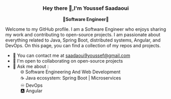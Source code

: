 <!--### Hi there 👋


**YSaadaoui/YSaadaoui** is a ✨ _special_ ✨ repository because its `README.md` (this file) appears on your GitHub profile.

Here are some ideas to get you started:

- 🔭 I’m currently working on ...
- 🌱 I’m currently learning ...
- 👯 I’m looking to collaborate on ...
- 🤔 I’m looking for help with ...
- 💬 Ask me about ...
- 📫 How to reach me: ...
- 😄 Pronouns: ...
- ⚡ Fun fact: ...
-->

### <div align="center">Hey there 👋,I'm Youssef Saadaoui                                                            </div>


**<div align="center">🔷Software Engineer🔷</div>**


Welcome to my GitHub profile. I am a Software Engineer who enjoys sharing my work and contributing to open-source projects. I am passionate about everything related to Java, Spring Boot, distributed systems, Angular, and DevOps. On this page, you can find a collection of my repos and projects.

<ul>
    <li>📧 You can contact me at <a href="mailto:saadaoui9youssef@gmail.com">saadaoui9youssef@gmail.com</a></li>
    <li>🤝 I'm open to collaborating on open-source projects</li>
    <li>💬 Ask me about :
        <ul style="list-style-type: none; margin-top: 0;">
            <li>🌐 Software Engineering And Web Development</li>
            <li>☕ Java ecosystem: Spring Boot | Microservices</li>
            <li>♾️ DevOps</li>
            <li>🅰️ Angular</li>
        </ul>
    </li>
</ul>



<br/>  

